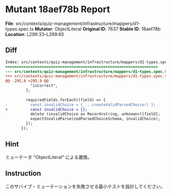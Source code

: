 # Mutant 18aef78b Report

**File**: src/contexts/quiz-management/infrastructure/mappers/d1-types.spec.ts
**Mutator**: ObjectLiteral
**Original ID**: 7637
**Stable ID**: 18aef78b
**Location**: L299:33–L299:65

## Diff

```diff
Index: src/contexts/quiz-management/infrastructure/mappers/d1-types.spec.ts
===================================================================
--- src/contexts/quiz-management/infrastructure/mappers/d1-types.spec.ts	original
+++ src/contexts/quiz-management/infrastructure/mappers/d1-types.spec.ts	mutated #7637
@@ -295,9 +295,9 @@
           "isCorrect",
         ];
 
         requiredFields.forEach((field) => {
-          const invalidChoice = { ...createValidParsedChoice() };
+          const invalidChoice = {};
           delete (invalidChoice as Record<string, unknown>)[field];
           expectInvalidParse(zodParsedChoiceSchema, invalidChoice);
         });
       });
```

## Hint

ミューテータ "ObjectLiteral" による置換。

## Instruction

このサバイブ・ミューテーションを失敗させる最小テストを設計してください。
